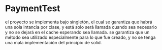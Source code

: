 # PaymentTest
el proyecto se implementa bajo singletón, el cual se garantiza que habrá una sola intancia por clase, y está solo será llamada cuando sea necesario y no se dejará en el cache esperando sea llamada.
se garantiza que un método sea utilizado especialmente para lo que fue creado, y no se tenga una mala implementación del principio de solid.
